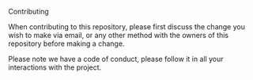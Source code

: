 Contributing

When contributing to this repository, please first discuss the change you wish to make via email, or any other method with the owners of this repository before making a change.

Please note we have a code of conduct, please follow it in all your interactions with the project.
